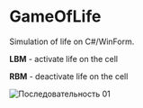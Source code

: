# GameOfLife
Simulation of life on C#/WinForm.

**LBM** - activate life on the cell

**RBM** - deactivate life on the cell

![Последовательность 01](https://user-images.githubusercontent.com/58878384/206270882-ce3cad2f-04e8-4ceb-b2e6-4a6a64d52ada.gif)
